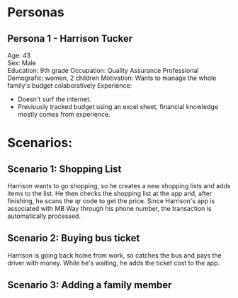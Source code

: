 # Personas

## Persona 1 - Harrison Tucker
Age: 43  
Sex: Male  
Education: 9th grade 
Occupation: Quality Assurance Professional  
Demografic: women, 2 children
Motivation: Wants to manage the whole family's budget colaboratively
Experience:
* Doesn't surf the internet.
* Previously tracked budget using an excel sheet, financial knowledge mostly comes from experience.

# Scenarios:

## Scenario 1: Shopping List
Harrison wants to go shopping, so he creates a new shopping lists and adds items to the list. He then checks the shopping list at the app and, after finishing, he scans the qr code to get the price. Since Harrison's app is associated with MB Way through his phone number, the transaction is automatically processed.

## Scenario 2: Buying bus ticket
Harrison is going back home from work, so catches the bus and pays the driver with money. While he's waiting, he adds the ticket cost to the app.

## Scenario 3: Adding a family member
